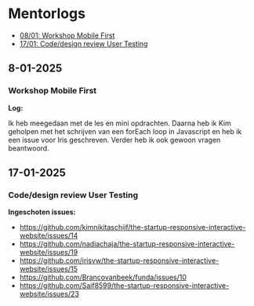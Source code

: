 # Mentorlogs

- [08/01: Workshop Mobile First](#8-01-2025)
- [17/01: Code/design review User Testing](#17-01-2025)

## 8-01-2025

### Workshop Mobile First

**Log:**

Ik heb meegedaan met de les en mini opdrachten. Daarna heb ik Kim geholpen met het schrijven van een forEach loop in Javascript en heb ik een issue voor Iris geschreven. Verder heb ik ook gewoon vragen beantwoord.

## 17-01-2025

### Code/design review User Testing

**Ingeschoten issues:**
- https://github.com/kimnikitaschijf/the-startup-responsive-interactive-website/issues/14 
- https://github.com/nadiachaja/the-startup-responsive-interactive-website/issues/19 
- https://github.com/irisvw/the-startup-responsive-interactive-website/issues/15 
- https://github.com/Brancovanbeek/funda/issues/10 
- https://github.com/Saif8599/the-startup-responsive-interactive-website/issues/23 
